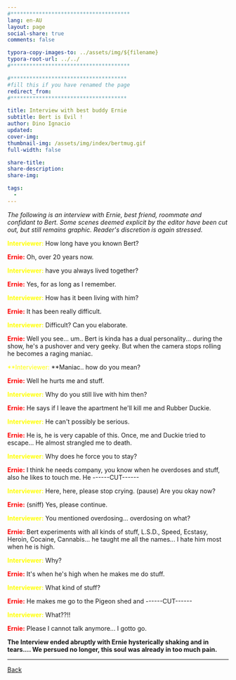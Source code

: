```yaml
---
#**************************************
lang: en-AU
layout: page
social-share: true
comments: false

typora-copy-images-to: ../assets/img/${filename}
typora-root-url: ../../
#**************************************

#*************************************
#fill this if you have renamed the page
redirect_from:
#*************************************

title: Interview with best buddy Ernie
subtitle: Bert is Evil ! 
author: Dino Ignacio
updated: 
cover-img: 
thumbnail-img: /assets/img/index/bertmug.gif
full-width: false

share-title: 
share-description: 
share-img: 

tags:
  -
---
```


*The following is an interview with Ernie, best friend, roommate and confidant to Bert. Some scenes deemed explicit by the editor have been cut out, but still remains graphic. Reader's discretion is again stressed.*

<span style="color:yellow">**Interviewer:**</span> How long have you known Bert?

<span style="color:red">**Ernie:**</span> Oh, over 20 years now. 

<span style="color:yellow">**Interviewer:**</span> have you always lived together?

<span style="color:red">**Ernie:**</span> Yes, for as long as I remember. 

<span style="color:yellow">**Interviewer:**</span> How has it been living with him?

<span style="color:red">**Ernie:</span>** It has been really difficult.

<span style="color:yellow">**Interviewer:**</span> Difficult? Can you elaborate.

<span style="color:red">**Ernie:**</span> Well you see... um.. Bert is kinda has a dual personality... during the show, he's a pushover and very geeky. But when the camera stops rolling he becomes a raging maniac.

<span style="color:yellow">**Interviewer:</span> **Maniac.. how do you mean?

<span style="color:red">**Ernie:**</span> Well he hurts me and stuff.

<span style="color:yellow">**Interviewer:**</span> Why do you still live with him then?

<span style="color:red">**Ernie:**</span> He says if I leave the apartment he'll kill me and Rubber Duckie.

<span style="color:yellow">**Interviewer:</span>** He can't possibly be serious.

<span style="color:red">**Ernie:**</span> He is, he is very capable of this. Once, me and Duckie tried to escape... He almost strangled me to death.

<span style="color:yellow">**Interviewer:**</span> Why does he force you to stay?

<span style="color:red">**Ernie:**</span> I think he needs company, you know when he overdoses and stuff, also he likes to touch me. He ------CUT------

<span style="color:yellow">**Interviewer:**</span> Here, here, please stop crying. (pause) Are you okay now? 

<span style="color:red">**Ernie:**</span> (sniff) Yes, please continue.

<span style="color:yellow">**Interviewer:**</span> You mentioned overdosing... overdosing on what?

<span style="color:red">**Ernie:**</span> Bert experiments with all kinds of stuff, L.S.D., Speed, Ecstasy, Heroin, Cocaine, Cannabis... he taught me all the names... I hate him most when he is high.

<span style="color:yellow">**Interviewer:**</span> Why?

<span style="color:red">**Ernie:**</span> It's when he's high when he makes me do stuff.

<span style="color:yellow">**Interviewer:**</span> What kind of stuff? 

<span style="color:red">**Ernie:**</span> He makes me go to the Pigeon shed and ------CUT------ 

<span style="color:yellow">**Interviewer:**</span> What??!!

<span style="color:red">**Ernie:**</span> Please I cannot talk anymore... I gotto go.

**The Interview ended abruptly with Ernie hysterically shaking and in tears.... We persued no longer, this soul was already in too much pain.**

---

 [Back](memes/bert-is-evil/the-interviews-and-documents) 
